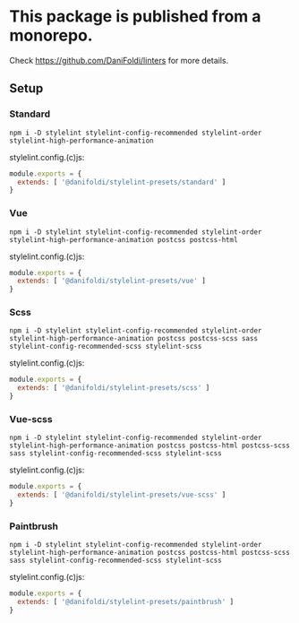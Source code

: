 # This package is published from a monorepo.

Check https://github.com/DaniFoldi/linters for more details.

## Setup

### Standard

`npm i -D stylelint stylelint-config-recommended stylelint-order stylelint-high-performance-animation`

stylelint.config.(c)js:

```js
module.exports = {
  extends: [ '@danifoldi/stylelint-presets/standard' ]
}
```

### Vue

`npm i -D stylelint stylelint-config-recommended stylelint-order stylelint-high-performance-animation postcss postcss-html`

stylelint.config.(c)js:

```js
module.exports = {
  extends: [ '@danifoldi/stylelint-presets/vue' ]
}
```

### Scss

`npm i -D stylelint stylelint-config-recommended stylelint-order stylelint-high-performance-animation postcss postcss-scss sass stylelint-config-recommended-scss stylelint-scss`

stylelint.config.(c)js:

```js
module.exports = {
  extends: [ '@danifoldi/stylelint-presets/scss' ]
}
```

### Vue-scss

`npm i -D stylelint stylelint-config-recommended stylelint-order stylelint-high-performance-animation postcss postcss-html postcss-scss sass stylelint-config-recommended-scss stylelint-scss`

stylelint.config.(c)js:

```js
module.exports = {
  extends: [ '@danifoldi/stylelint-presets/vue-scss' ]
}
```

### Paintbrush

`npm i -D stylelint stylelint-config-recommended stylelint-order stylelint-high-performance-animation postcss postcss-html postcss-scss sass stylelint-config-recommended-scss stylelint-scss`

stylelint.config.(c)js:

```js
module.exports = {
  extends: [ '@danifoldi/stylelint-presets/paintbrush' ]
}
```
